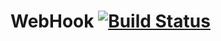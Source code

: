 WebHook [![Build Status](https://travis-ci.org/andrey1s/WebHook.png?branch=master)](https://travis-ci.org/andrey1s/WebHook)
=======
